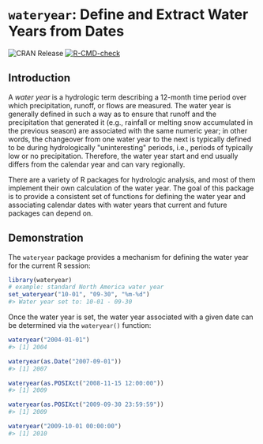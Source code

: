 # `wateryear`: Define and Extract Water Years from Dates

  <!-- badges: start -->
  ![CRAN Release](https://www.r-pkg.org/badges/version-last-release/wateryear)
  [![R-CMD-check](https://github.com/mkoohafkan/wateryear/actions/workflows/R-CMD-check.yaml/badge.svg)](https://github.com/mkoohafkan/wateryear/actions/workflows/R-CMD-check.yaml)
  <!-- badges: end -->

## Introduction

A *water year* is a hydrologic term describing a 12-month time period
over which precipitation, runoff, or flows are measured. The water year
is generally defined in such a way as to ensure that runoff and the
precipitation that generated it (e.g., rainfall or melting snow
accumulated in the previous season) are associated with the same
numeric year; in other words, the changeover from one water year to the
next is typically defined to be during hydrologically "uninteresting"
periods, i.e., periods of typically low or no precipitation. Therefore,
the water year start and end usually differs from the calendar year and
can vary regionally.

There are a variety of R packages for hydrologic analysis, and most of
them implement their own calculation of the water year. The goal of
this package is to provide a consistent set of functions for
defining the water year and associating calendar dates with water
years that current and future packages can depend on.


## Demonstration

The `wateryear` package provides a mechanism for defining the water
year for the current R session:

```r
library(wateryear)
# example: standard North America water year 
set_wateryear("10-01", "09-30", "%m-%d")
#> Water year set to: 10-01 - 09-30
```

Once the water year is set, the water year associated with a given
date can be determined via the `wateryear()` function:

```r
wateryear("2004-01-01")
#> [1] 2004

wateryear(as.Date("2007-09-01"))
#> [1] 2007

wateryear(as.POSIXct("2008-11-15 12:00:00"))
#> [1] 2009

wateryear(as.POSIXct("2009-09-30 23:59:59"))
#> [1] 2009

wateryear("2009-10-01 00:00:00")
#> [1] 2010
```
